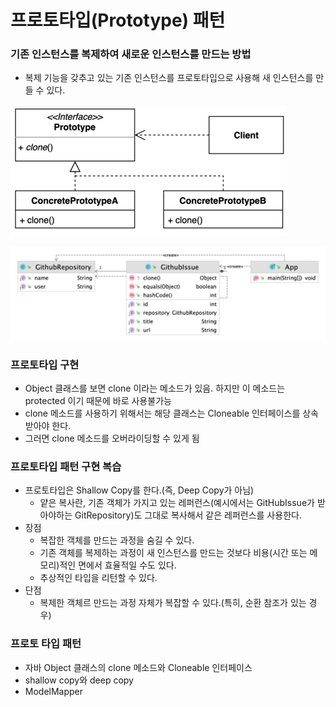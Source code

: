 # 프로토타입(Prototype) 패턴
### 기존 인스턴스를 복제하여 새로운 인스턴스를 만드는 방법
- 복제 기능을 갖추고 있는 기존 인스턴스를 프로토타입으로 사용해 새 인스턴스를 만들 수 있다.

![img.png](prototype1.png)

![img.png](prototype2.png)

### 프로토타입 구현
- Object 클래스를 보면 clone 이라는 메소드가 있음. 하지만 이 메소드는 protected 이기 때문에 바로 사용불가능
- clone 메소드를 사용하기 위해서는 해당 클래스는 Cloneable 인터페이스를 상속받아야 한다.
- 그러면 clone 메소드를 오버라이딩할 수 있게 됨

### 프로토타입 패턴 구현 복습
- 프로토타입은 Shallow Copy를 한다.(즉, Deep Copy가 아님)
  - 얕은 복사란, 기존 객체가 가지고 있는 레퍼런스(예시에서는 GitHubIssue가 받아야하는 GitRepository)도 그대로 복사해서 같은 레퍼런스를 사용한다.
- 장점
  - 복잡한 객체를 만드는 과정을 숨길 수 있다.
  - 기존 객체를 복제하는 과정이 새 인스턴스를 만드는 것보다 비용(시간 또는 메모리)적인 면에서 효율적일 수도 있다.
  - 추상적인 타입을 리턴할 수 있다.
- 단점
  - 복제한 객체르 만드는 과정 자체가 복잡할 수 있다.(특히, 순환 참조가 있는 경우)

### 프로토 타입 패턴
- 자바 Object 클래스의 clone 메소드와 Cloneable 인터페이스
- shallow copy와 deep copy
- ModelMapper